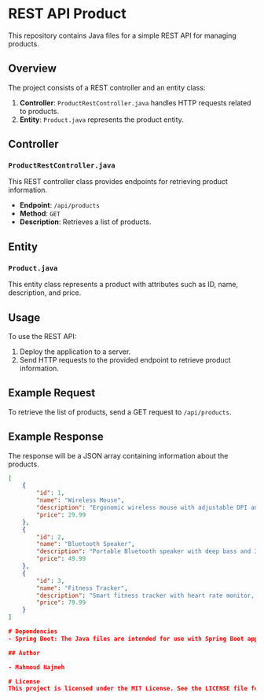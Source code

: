 # REST API Product

This repository contains Java files for a simple REST API for managing products.

## Overview

The project consists of a REST controller and an entity class:

1. **Controller**: `ProductRestController.java` handles HTTP requests related to products.
2. **Entity**: `Product.java` represents the product entity.

## Controller

### `ProductRestController.java`

This REST controller class provides endpoints for retrieving product information.

- **Endpoint**: `/api/products`
- **Method**: `GET`
- **Description**: Retrieves a list of products.

## Entity

### `Product.java`

This entity class represents a product with attributes such as ID, name, description, and price.

## Usage

To use the REST API:

1. Deploy the application to a server.
2. Send HTTP requests to the provided endpoint to retrieve product information.

## Example Request

To retrieve the list of products, send a GET request to `/api/products`.

## Example Response

The response will be a JSON array containing information about the products.

```json
[
    {
        "id": 1,
        "name": "Wireless Mouse",
        "description": "Ergonomic wireless mouse with adjustable DPI and long battery life.",
        "price": 29.99
    },
    {
        "id": 2,
        "name": "Bluetooth Speaker",
        "description": "Portable Bluetooth speaker with deep bass and 360-degree sound for indoor and outdoor use.",
        "price": 49.99
    },
    {
        "id": 3,
        "name": "Fitness Tracker",
        "description": "Smart fitness tracker with heart rate monitor, step counter, and sleep tracker for better health management.",
        "price": 79.99
    }
]

# Dependencies
- Spring Boot: The Java files are intended for use with Spring Boot applications.

## Author

- Mahmoud Najmeh

# License
This project is licensed under the MIT License. See the LICENSE file for details.
